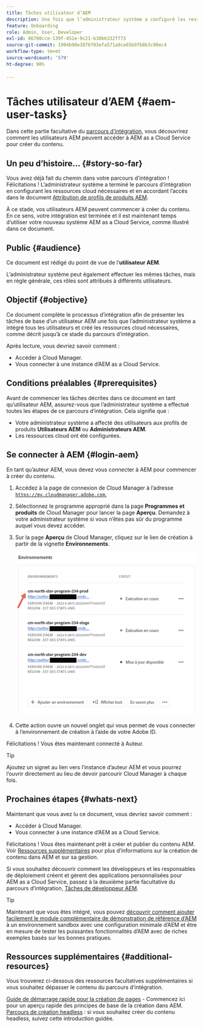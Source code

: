 ```yaml
---
title: Tâches utilisateur d’AEM
description: Une fois que l’administrateur système a configuré les ressources cloud nécessaires, découvrez comment les utilisateurs AEM peuvent accéder à AEM as a Cloud Service pour créer du contenu.
feature: Onboarding
role: Admin, User, Developer
exl-id: 86700cce-139f-451e-9c21-b38b6332f773
source-git-commit: 1994b90e3876f03efa571a9ce65b9fb8b3c90ec4
workflow-type: tm+mt
source-wordcount: '579'
ht-degree: 90%

---
```



# Tâches utilisateur d’AEM {#aem-user-tasks}

Dans cette partie facultative du [parcours d’intégration](overview.md), vous découvrirez comment les utilisateurs AEM peuvent accéder à AEM as a Cloud Service pour créer du contenu.

## Un peu d’histoire… {#story-so-far}

Vous avez déjà fait du chemin dans votre parcours d’intégration ! Félicitations ! L’administrateur système a terminé le parcours d’intégration en configurant les ressources cloud nécessaires et en accordant l’accès dans le document [Attribution de profils de produits AEM](assign-profiles-aem.md).

À ce stade, vos utilisateurs AEM peuvent commencer à créer du contenu. En ce sens, votre intégration est terminée et il est maintenant temps d’utiliser votre nouveau système AEM as a Cloud Service, comme illustré dans ce document.

## Public {#audience}

Ce document est rédigé du point de vue de l’**utilisateur AEM**.

L’administrateur système peut également effectuer les mêmes tâches, mais en règle générale, ces rôles sont attribués à différents utilisateurs.

## Objectif {#objective}

Ce document complète le processus d’intégration afin de présenter les tâches de base d’un utilisateur AEM une fois que l’administrateur système a intégré tous les utilisateurs et créé les ressources cloud nécessaires, comme décrit jusqu’à ce stade du parcours d’intégration.

Après lecture, vous devriez savoir comment :

* Accéder à Cloud Manager.
* Vous connecter à une instance d’AEM as a Cloud Service.

## Conditions préalables {#prerequisites}

Avant de commencer les tâches décrites dans ce document en tant qu’utilisateur AEM, assurez-vous que l’administrateur système a effectué toutes les étapes de ce parcours d’intégration. Cela signifie que :

* Votre administrateur système a affecté des utilisateurs aux profils de produits **Utilisateurs AEM** ou **Administrateurs AEM**.
* Les ressources cloud ont été configurées.

## Se connecter à AEM {#login-aem}

En tant qu’auteur AEM, vous devez vous connecter à AEM pour commencer à créer du contenu.

1. Accédez à la page de connexion de Cloud Manager à l’adresse [`https://my.cloudmanager.adobe.com`.](https://my.cloudmanager.adobe.com/)

1. Sélectionnez le programme approprié dans la page **Programmes et produits** de Cloud Manager pour lancer la page **Aperçu**. Demandez à votre administrateur système si vous n’êtes pas sûr du programme auquel vous devez accéder.

1. Sur la page **Aperçu** de Cloud Manager, cliquez sur le lien de création à partir de la vignette **Environnements**.

   ![Vignette Environnement](/help/journey-onboarding/assets/author-environ.png)

1. Cette action ouvre un nouvel onglet qui vous permet de vous connecter à l’environnement de création à l’aide de votre Adobe ID.

Félicitations ! Vous êtes maintenant connecté à Auteur.

>[!TIP]
>
>Ajoutez un signet au lien vers l’instance d’auteur AEM et vous pourrez l’ouvrir directement au lieu de devoir parcourir Cloud Manager à chaque fois.

## Prochaines étapes {#whats-next}

Maintenant que vous avez lu ce document, vous devriez savoir comment :

* Accéder à Cloud Manager.
* Vous connecter à une instance d’AEM as a Cloud Service.

Félicitations ! Vous êtes maintenant prêt à créer et publier du contenu AEM. Voir [Ressources supplémentaires](#additional-resources) pour plus d’informations sur la création de contenu dans AEM et sur sa gestion.

Si vous souhaitez découvrir comment les développeurs et les responsables de déploiement créent et gèrent des applications personnalisées pour AEM as a Cloud Service, passez à la deuxième partie facultative du parcours d’intégration, [Tâches de développeur AEM](developers.md).

>[!TIP]
>
>Maintenant que vous êtes intégré, vous pouvez [découvrir comment ajouter facilement le module complémentaire de démonstration de référence d’AEM](/help/journey-sites/demos-add-on/overview.md) à un environnement sandbox avec une configuration minimale d’AEM et être en mesure de tester les puissantes fonctionnalités d’AEM avec de riches exemples basés sur les bonnes pratiques.

## Ressources supplémentaires {#additional-resources}

Vous trouverez ci-dessous des ressources facultatives supplémentaires si vous souhaitez dépasser le contenu du parcours d’intégration.

[Guide de démarrage rapide pour la création de pages](/help/sites-cloud/authoring/getting-started/quick-start.md) - Commencez ici pour un aperçu rapide des principes de base de la création dans AEM.
[Parcours de création headless](/help/journey-headless/author/overview.md) : si vous souhaitez créer du contenu headless, suivez cette introduction guidée.
